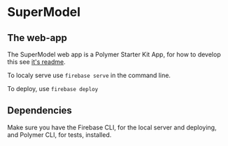 # SuperModel

## The web-app

The SuperModel web app is a Polymer Starter Kit App, for how to develop this see [it's readme](https/README.md).

To localy serve use `firebase serve` in the command line.

To deploy, use `firebase deploy`

## Dependencies

Make sure you have the Firebase CLI, for the local server and deploying, and Polymer CLI, for tests, installed.